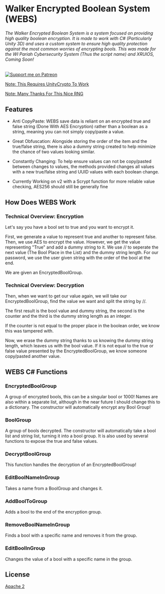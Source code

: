 
# Walker Encrypted Boolean System (WEBS)

###### The Walker Encrypted Boolean System is a system focused on providing high quality boolean encryption. It is made to work with C# (Particularly Unity 3D) and uses a custom system to ensure high quality protection against the most common worries of encrypting bools. This was made for the WI Pariah Cybersecurity System (Thus the script name) and XRUIOS, Coming Soon!



[![Support me on Patreon](https://img.shields.io/endpoint.svg?url=https%3A%2F%2Fshieldsio-patreon.vercel.app%2Fapi%3Fusername%3Dwalkerdev%26type%3Dpledges&style=for-the-badge)](https://patreon.com/walkerdev)


[Note: This Requires UnityCrypto To Work](https://github.com/dubit/unity-crypto)

[Note: Many Thanks For This Nice RNG](https://gist.github.com/sachintha81/a4613d09de6b5f9d6a1a99dbf46e2385)



## Features

- Anti CopyPaste: WEBS save data is reliant on an encrypted true and false string (Done With AES Encryption) rather than a boolean as a string, meaning you can not simply copy/paste a value.

- Great Obfuscation: Alongside storing the order of the item and the true/false string, there is also a dummy string created to help minimize the chance of two values looking similar.

- Constantly Changing: To help ensure values can not be copy/pasted between changes to values, the methods provided changes all values with a new true/false string and UUID values with each boolean change.

- Currently Working on v2 with a Scrypt function for more reliable value checking, AES256 should still be generally fine 



## How Does WEBS Work

### Technical Overview: Encryption

Let's say you have a bool set to true and you want to encrypt it.

First, we generate a value to represent true and another to represent false. Then, we use AES to encrypt the value. However, we get the value representing "True" and add a dummy string to it. We use // to seperate the next value (The Bool Place in the List) and the dummy string length. For our password, we use the user given string with the order of the bool at the end.

We are given an EncryptedBoolGroup.

### Technical Overview: Decryption

Then, when we want to get our value again, we will take our EncryptedBoolGroup, find the value we want and split the string by //.

The first result is the bool value and dummy string, the second is the counter and the third is the dummy string length as an integer.

If the counter is not equal to the proper place in the boolean order, we know this was tampered with.

Now, we erase the dummy string thanks to us knowing the dummy string length, which leaves us with the bool value. If it is not equal to the true or false value presented by the EncryptedBoolGroup, we know someone copy/pasted another value.



## WEBS C# Functions

### EncryptedBoolGroup
A group of encrypted bools, this can be a singular  bool or 1000! Names are also within a separate list, although in the near future I should change this to a dictionary. The constructor will automatically encrypt any Bool Group!

### BoolGroup
A group of bools decrypted. The constructor will automatically take a bool list and string list, turning it into a bool group. It is also used by several functions to expose the true and false values.

### DecryptBoolGroup
This function handles the decryption of an EncryptedBoolGroup!

### EditBoolNameInGroup
Takes a name from a BoolGroup and changes it.

### AddBoolToGroup
Adds a bool to the end of the encryption group.

### RemoveBoolNameInGroup
Finds a bool with a specific name and removes it from the group.

### EditBoolInGroup
Changes the value of a bool with a specific name in the group.






## License

[Apache 2](https://www.apache.org/licenses/LICENSE-2.0)


